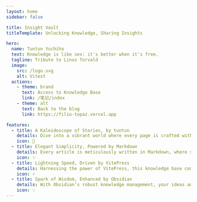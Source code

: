 ```yaml
---
layout: home
sidebar: false

title: Insight Vault
titleTemplate: Unlocking Knowledge, Sharing Insights

hero:
  name: Tuntun Yuchiha
  text: Knowledge is like sex: it's better when it's free.
  tagline: Tribute to Linus Torvald
  image:
    src: /logo.svg
    alt: Vitest
  actions:
    - theme: brand
      text: Access to Knowledge Base
      link: /笔记/index
    - theme: alt
      text: Back to the blog
      link: https://filio-topaz.vercel.app

features:
  - title: A Kaleidoscope of Stories, by tuntun
    details: Dive into a vibrant world where every page is crafted with passion, capturing the essence of life and the fleeting moments of the soul. Let memories and creativity shine through words.
    icon: 🌈
  - title: Elegant Simplicity, Powered by Markdown
    details: Every article is meticulously written in Markdown, where simplicity meets endless possibilities. Watch words dance with grace and rhythm.
    icon: ✨
  - title: Lightning Speed, Driven by VitePress
    details: Harnessing the power of VitePress, this knowledge base comes alive with blazing-fast builds and dynamic rendering, making every visit a seamless and exhilarating experience.
    icon: ⚡
  - title: Spark of Wisdom, Enhanced by Obsidian
    details: With Obsidian’s robust knowledge management, your ideas and thoughts are effortlessly captured. Every plugin ignites a spark of wisdom, turning knowledge into a radiant constellation.
    icon: 💡
---
```


<HomePage />
